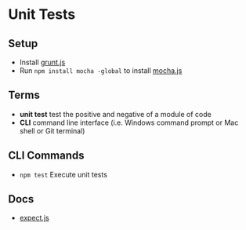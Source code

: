 # Unit Tests
## Setup
* Install [grunt.js](http://gruntjs.com/getting-started)
* Run `npm install mocha -global` to install [mocha.js](http://mochajs.org/)

## Terms
* **unit test** test the positive and negative of a module of code
* **CLI** command line interface (i.e. Windows command prompt or Mac shell or Git terminal)

## CLI Commands
* `npm test` Execute unit tests

## Docs
* [expect.js](https://www.npmjs.com/package/expect.js)
